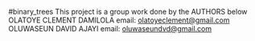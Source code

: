#binary_trees
This project is a group work done by the AUTHORS below
OLATOYE CLEMENT DAMILOLA email: olatoyeclement@gmail.com
OLUWASEUN DAVID AJAYI email: oluwaseundvd@gmail.com
